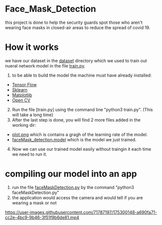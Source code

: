 # Face_Mask_Detection
this project is done to help the security guards spot those who aren't wearing face masks in closed-air areas to reduce the spread of covid 19.

# How it works
we have our dataset in the [dataset](./dataset) directory which we used to train out nueral network model in the file [train.py](./train.py).

1. to be able to build the model the machine must have already installed:
- [Tensor Flow](https://www.tensorflow.org/install/)
- [Sklearn](https://scikit-learn.org/stable/install.html)
- [Matplotlib](https://matplotlib.org/stable/users/installing/index.html)
- [Open CV](https://stackoverflow.com/questions/57883178/how-to-install-cv2)
2. Run the file [train.py] using the command line "python3 train.py". (This will take a long time)
3. After the last step is done, you will find 2 more files added in the working dir:
  - [plot.png](./plot.png) which is contains a gragh of the learning rate of the model.
  - [faceMask_detection.model](./faceMask_detection.model) which is the model we just trained.
4. Now we can use our trained model easily without traingin it each time we need to run it.

# compiling our model into an app
1. run the file [faceMaskDetection.py](./faceMaskDetection.py) by the command "python3 faceMaskDetection.py"
2. the application would access the camera and would tell if you are wearing a mask or not

https://user-images.githubusercontent.com/71787197/175300148-a690fa71-cc2e-4bc9-9b46-3f51f9b6de81.mp4

